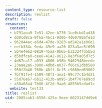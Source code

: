 ```yaml
---
content_type: resource-list
description: reslist
draft: false
resources:
  content:
  - b791aea9-7e51-42ee-b776-1ce0cbd1ad38
  - dd0cd8ca-9f6a-46c1-9d0b-4d60780afe1d
  - 962044ac-e6d4-47de-9283-ad242a1e06e1
  - eefb334c-9eda-49e9-aa20-823a3ac5f690
  - 5b4e4e62-0819-45aa-9b65-b32324fd5b5d
  - d5bdfca0-cee8-4142-8612-8e3f6a05d7c5
  - 4d67ca17-a033-4806-b98b-5462948beede
  - 23aae2a6-3900-4dbd-a037-f66c62dbb580
  - 950f2b46-760b-48ff-8c15-c9860ed69002
  - 7bf91fe4-1509-48f1-aea1-99c77c1b4d21
  - 55d76e67-6b12-413b-a095-1b4f707e89cd
  - a38a68a4-7b86-4f2d-9aa6-4855b5cdad1c
  website: test33
title: reslist
uid: 2085cab3-6556-425a-9eee-6023147dd9e6
---
```

